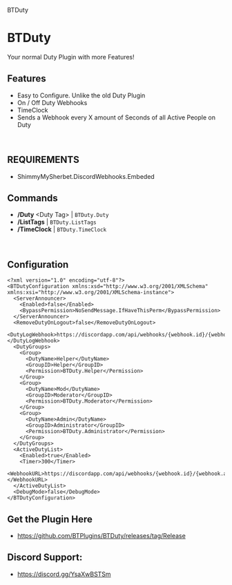 BTDuty

# BTDuty
Your normal Duty Plugin with more Features!
<br/>
## Features
- Easy to Configure. Unlike the old Duty Plugin
- On / Off Duty Webhooks
- TimeClock
- Sends a Webhook every X amount of Seconds of all Active People on Duty
<br/>

## REQUIREMENTS
- ShimmyMySherbet.DiscordWebhooks.Embeded

## Commands
- **/Duty** &lt;Duty Tag> | ``BTDuty.Duty``
- **/ListTags** |  ``BTDuty.ListTags``
- **/TimeClock** | ``BTDuty.TimeClock``
<br />

## Configuration
```
<?xml version="1.0" encoding="utf-8"?>
<BTDutyConfiguration xmlns:xsd="http://www.w3.org/2001/XMLSchema" xmlns:xsi="http://www.w3.org/2001/XMLSchema-instance">
  <ServerAnnouncer>
    <Enabled>false</Enabled>
    <BypassPermission>NoSendMessage.IfHaveThisPerm</BypassPermission>
  </ServerAnnouncer>
  <RemoveDutyOnLogout>false</RemoveDutyOnLogout>
  <DutyLogWebhook>https://discordapp.com/api/webhooks/{webhook.id}/{webhook.api}</DutyLogWebhook>
  <DutyGroups>
    <Group>
      <DutyName>Helper</DutyName>
      <GroupID>Helper</GroupID>
      <Permission>BTDuty.Helper</Permission>
    </Group>
    <Group>
      <DutyName>Mod</DutyName>
      <GroupID>Moderator</GroupID>
      <Permission>BTDuty.Moderator</Permission>
    </Group>
    <Group>
      <DutyName>Admin</DutyName>
      <GroupID>Administrator</GroupID>
      <Permission>BTDuty.Administrator</Permission>
    </Group>
  </DutyGroups>
  <ActiveDutyList>
    <Enabled>true</Enabled>
    <Timer>300</Timer>
    <WebhookURL>https://discordapp.com/api/webhooks/{webhook.id}/{webhook.api}</WebhookURL>
  </ActiveDutyList>
  <DebugMode>false</DebugMode>
</BTDutyConfiguration>
```

## Get the Plugin Here
- https://github.com/BTPlugins/BTDuty/releases/tag/Release

## Discord Support: 
- https://discord.gg/YsaXwBSTSm
